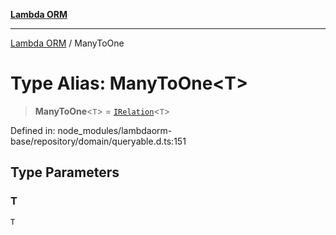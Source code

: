 [**Lambda ORM**](../README.md)

***

[Lambda ORM](../README.md) / ManyToOne

# Type Alias: ManyToOne\<T\>

> **ManyToOne**\<`T`\> = [`IRelation`](../interfaces/IRelation.md)\<`T`\>

Defined in: node\_modules/lambdaorm-base/repository/domain/queryable.d.ts:151

## Type Parameters

### T

`T`
